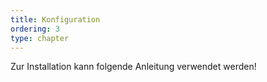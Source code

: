 ```yaml
---
title: Konfiguration
ordering: 3
type: chapter
---
```


Zur Installation kann folgende Anleitung verwendet werden!